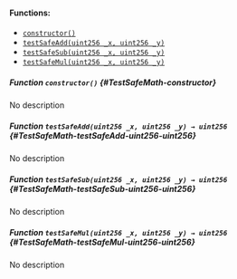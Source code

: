 

#### Functions:
- [`constructor()`](#TestSafeMath-constructor)
- [`testSafeAdd(uint256 _x, uint256 _y)`](#TestSafeMath-testSafeAdd-uint256-uint256)
- [`testSafeSub(uint256 _x, uint256 _y)`](#TestSafeMath-testSafeSub-uint256-uint256)
- [`testSafeMul(uint256 _x, uint256 _y)`](#TestSafeMath-testSafeMul-uint256-uint256)


##### Function `constructor()` {#TestSafeMath-constructor}
No description
##### Function `testSafeAdd(uint256 _x, uint256 _y) → uint256` {#TestSafeMath-testSafeAdd-uint256-uint256}
No description
##### Function `testSafeSub(uint256 _x, uint256 _y) → uint256` {#TestSafeMath-testSafeSub-uint256-uint256}
No description
##### Function `testSafeMul(uint256 _x, uint256 _y) → uint256` {#TestSafeMath-testSafeMul-uint256-uint256}
No description

